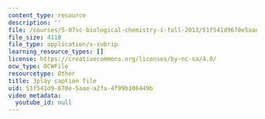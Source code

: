 ```yaml
---
content_type: resource
description: ''
file: /courses/5-07sc-biological-chemistry-i-fall-2013/51f541d9670e5aaea2fa4f99b106449b_15IeTaS5AUI.srt
file_size: 4118
file_type: application/x-subrip
learning_resource_types: []
license: https://creativecommons.org/licenses/by-nc-sa/4.0/
ocw_type: OCWFile
resourcetype: Other
title: 3play caption file
uid: 51f541d9-670e-5aae-a2fa-4f99b106449b
video_metadata:
  youtube_id: null
---
```

